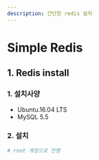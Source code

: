 ```yaml
---
description: 간단한 redis 설치
---
```


# Simple Redis

## 1. Redis install

### 1. 설치사양

- Ubuntu.16.04 LTS
- MySQL 5.5 

### 2. 설치

```bash
# root 계정으로 진행
```
